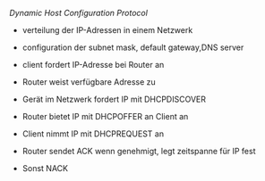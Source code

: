 _Dynamic Host Configuration Protocol_

- verteilung der IP-Adressen in einem Netzwerk
- configuration der subnet mask, default gateway,DNS server

- client fordert IP-Adresse bei Router an
- Router weist verfügbare Adresse zu
- Gerät im Netzwerk fordert IP mit DHCPDISCOVER 
- Router bietet IP mit DHCPOFFER an Client an
- Client nimmt IP mit DHCPREQUEST an
- Router sendet ACK wenn genehmigt, legt zeitspanne für IP fest
- Sonst NACK
